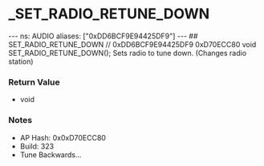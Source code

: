 # _SET_RADIO_RETUNE_DOWN

--- ns: AUDIO aliases: ["0xDD6BCF9E94425DF9"] --- ## SET_RADIO_RETUNE_DOWN  // 0xDD6BCF9E94425DF9 0xD70ECC80 void SET_RADIO_RETUNE_DOWN();  Sets radio to tune down. (Changes radio station)

### Return Value
* void

### Notes
* AP Hash: 0x0xD70ECC80
* Build: 323
* Tune Backwards...

